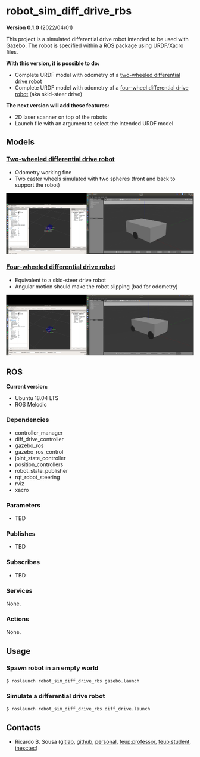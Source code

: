 # robot_sim_diff_drive_rbs

**Version 0.1.0** (2022/04/01)

This project is a simulated differential drive robot intended to be used with
Gazebo. The robot is specified within a ROS package using URDF/Xacro files.

**With this version, it is possible to do:**

- Complete URDF model with odometry of a
  [two-wheeled differential drive robot](/urdf/diff_drive.urdf.xacro)
- Complete URDF model with odometry of a
  [four-wheel differential drive robot](/urdf/diff_drive_4.urdf.xacro)
  (aka skid-steer drive)

**The next version will add these features:**

- 2D laser scanner on top of the robots
- Launch file with an argument to select the intended URDF model

## Models

### [Two-wheeled differential drive robot](/urdf/diff_drive.urdf.xacro)

- Odometry working fine
- Two caster wheels simulated with two spheres (front and back to support the
  robot)

![Simulated Differential Drive Robot](/doc/img/diff_drive.png)

### [Four-wheeled differential drive robot](/urdf/diff_drive_4.urdf.xacro)

- Equivalent to a skid-steer drive robot
- Angular motion should make the robot slipping (bad for odometry)

![Simulated Skid Steer Drive Robot](/doc/img/diff_drive_4.png)

## ROS

**Current version:**

- Ubuntu 18.04 LTS 
- ROS Melodic

### Dependencies

- controller_manager
- diff_drive_controller
- gazebo_ros
- gazebo_ros_control
- joint_state_controller
- position_controllers
- robot_state_publisher
- rqt_robot_steering
- rviz
- xacro

### Parameters

- TBD

### Publishes

- TBD

### Subscribes

- TBD

### Services

None.

### Actions

None.

## Usage

### Spawn robot in an empty world

```shell
$ roslaunch robot_sim_diff_drive_rbs gazebo.launch
```

### Simulate a differential drive robot

```shell
$ roslaunch robot_sim_diff_drive_rbs diff_drive.launch
```

## Contacts

- Ricardo B. Sousa ([gitlab](https://gitlab.com/sousarbarb/),
  [github](https://github.com/sousarbarb/),
  [personal](mailto:sousa.ricardob@outlook.com),
  [feup:professor](mailto:rbs@fe.up.pt),
  [feup:student](mailto:up201503004@edu.fe.up.pt),
  [inesctec](mailto:ricardo.b.sousa@inesctec.pt))

